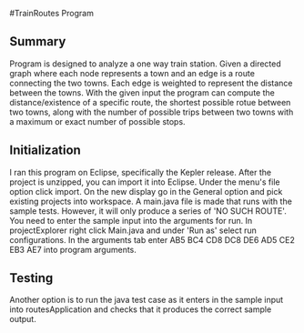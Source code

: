 #TrainRoutes Program 

## Summary

Program is designed to analyze a one way train station.  Given a directed graph where each node represents a town and an edge is a
route connecting the two towns.  Each edge is weighted to represent the distance between the towns.  With the given input the program can compute the distance/existence of a specific route, the shortest possible rotue between two towns,  along with the number of possible trips between two towns with a maximum or exact number of possible stops.

 
## Initialization
I ran this program on Eclipse, specifically the Kepler release.  After the project is unzipped, you can import it into Eclipse.  Under the menu's file option click import.
On the new display go in the General option and pick existing projects into workspace.  A main.java file is made that runs with the sample tests.  However, it will only
produce a series of 'NO SUCH ROUTE'.  You need to enter the sample input into the arguments for run.  In projectExplorer right click Main.java and under 'Run as' select
run configurations.   In the arguments tab enter AB5 BC4 CD8 DC8 DE6 AD5 CE2 EB3 AE7 into program arguments.
  

## Testing

Another option is to run the java test case as it enters in the sample input into routesApplication and checks that it produces the correct sample output.
